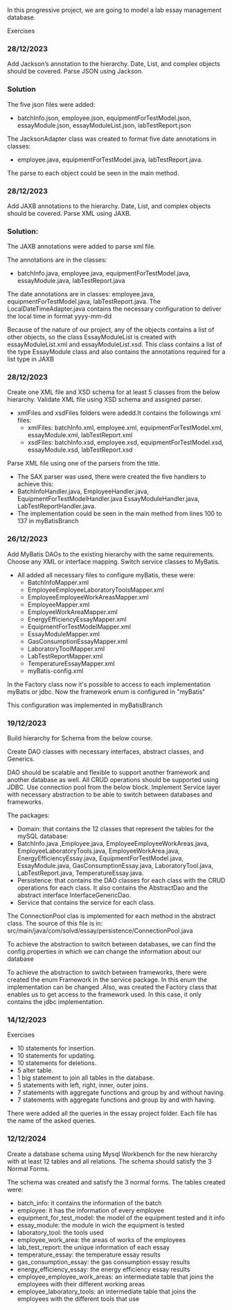 
In this progressive project, we are going to model a lab essay
 management database.

Exercises 

### 28/12/2023
Add Jackson’s annotation to the hierarchy. Date, List, and complex objects should be covered.
Parse JSON using Jackson.

### Solution
The five json files were added:
* batchInfo.json, employee.json, equipmentForTestModel.json, essayModule.json,
essayModuleList.json, labTestReport.json

The JacksonAdapter class was created to format five date annotations in classes:
* employee.java, equipmentForTestModel.java, labTestReport.java.

The parse to each object could be seen in the main method.

### 28/12/2023
Add JAXB annotations to the hierarchy.
Date, List, and complex objects should be covered.
Parse XML using JAXB.

### Solution:
The JAXB annotations were added to parse xml file.

The annotations are in the classes:
* batchInfo.java, employee.java, equipmentForTestModel.java, essayModule.java, 
labTestReport.java

The date annotations are in classes:
employee.java, equipmentForTestModel.java, labTestReport.java.
The LocalDateTimeAdapter.java contains the necessary configuration to deliver
the local time in format yyyy-mm-dd

Because of the nature of our project, any of the objects contains a list of other objects, 
so the class EssayModuleList is created with essayModuleList.xml
and essayModuleList.xsd.
This class contains a list of the type EssayModule class 
and also contains the annotations required for a list type in JAXB

### 28/12/2023
Create one XML file and XSD schema for at least 5 classes from the below hierarchy.
Validate XML file using XSD schema and assigned parser.

* xmlFiles and xsdFiles folders were adedd.It contains the followings xml files:
  * xmlFiles: batchInfo.xml, employee.xml, equipmentForTestModel.xml, essayModule.xml, labTestReport.xml
  * xsdFiles: batchInfo.xsd, employee.xsd, equipmentForTestModel.xsd, essayModule.xsd, labTestReport.xsd

Parse XML file using one of the parsers from the title.

* The SAX parser was used, there were created the five handlers to achieve this:
* BatchInfoHandler.java, EmployeeHandler.java, EquipmentForTestModelHandler.java
  EssayModuleHandler.java, LabTestReportHandler.java.
* The implementation could be seen in the main method from lines 100 to 137 in myBatisBranch

### 26/12/2023
Add MyBatis DAOs to the existing hierarchy with the same requirements. Choose any XML or interface mapping.
Switch service classes to MyBatis.

* All added all necessary files to configure myBatis, these were:
    * BatchInfoMapper.xml
    * EmployeeEmployeeLaboratoryToolsMapper.xml
    * EmployeeEmployeeWorkAreasMapper.xml
    * EmployeeMapper.xml
    * EmployeeWorkAreaMapper.xml
    * EnergyEfficiencyEssayMapper.xml
    * EquipmentForTestModelMapper.xml
    * EssayModuleMapper.xml
    * GasConsumptionEssayMapper.xml
    * LaboratoryToolMapper.xml
    * LabTestReportMapper.xml
    * TemperatureEssayMapper.xml
    * myBatis-config.xml

In the Factory class now it's possible to access to each implementation myBatis or jdbc.
Now the framework enum is configured in "myBatis"

  This configuration was implemented in myBatisBranch

### 19/12/2023
Build hierarchy for Schema from the below course.

Create DAO classes with necessary interfaces, abstract classes, and Generics.

DAO should be scalable and flexible to support another framework and another database as well. All CRUD operations should be supported using JDBC. Use connection pool from the below block.
Implement Service layer with necessary abstraction to be able to switch between databases and frameworks.

The packages:
* Domain: that contains the 12 classes that represent the tables for the mySQL database:
* BatchInfo.java ,Employee.java, EmployeeEmployeeWorkAreas.java, EmployeeLaboratoryTools.java,
  EmployeeWorkArea.java, EnergyEfficiencyEssay.java,
  EquipmentForTestModel.java, EssayModule.java, GasConsumptionEssay.java,
  LaboratoryTool.java, LabTestReport.java, TemperatureEssay.java.
* Persistence: that contains the DAO classes for each class with the CRUD operations for each class.
  It also contains the AbstractDao and the abstract interface InterfaceGenericDao.
* Service that contains the service for each class.

The ConnectionPool clas is implemented for each method in the abstract class. The source of this file is in:
src/main/java/com/solvd/essay/persistence/ConnectionPool.java

To achieve the abstraction to switch between databases, we can find the config.properties in which we can change the
information about our database

To achieve the abstraction to switch between frameworks, there were created the enum Framework in the service package.
In this enum the implementation can be changed .Also, was created the Factory class that enables us to get access to
the framework used.
In this case, it only contains the jdbc implementation.

### 14/12/2023

Exercises

* 10 statements for insertion.
* 10 statements for updating.
* 10 statements for deletions.
* 5 alter table.
* 1 big statement to join all tables in the database.
* 5 statements with left, right, inner, outer joins.
* 7 statements with aggregate functions and group by and without having.
* 7 statements with aggregate functions and group by and with having.

There were added all the queries in the essay project folder. Each file
has the name of the asked queries.


### 12/12/2024

Create a database schema using Mysql Workbench for the
new hierarchy with at least 12 tables and all relations.
The schema should satisfy the 3 Normal Forms.

The schema was created and satisfy the 3 normal forms.
The tables created were:
* batch_info: it contains the information of the batch
* employee: it has the information of every employee
* equipment_for_test_model: the model of the equipment tested and it info
* essay_module: the module in wich the equipment is tested
* laboratory_tool: the tools used
* employee_work_area: the areas of works of the employees
* lab_test_report: the unique information of each essay
* temperature_essay: the temperature essay results
* gas_consumption_essay: the gas consumption essay results
* energy_efficiency_essay: the energy efficiency essay results
* employee_employee_work_areas: an intermediate table that joins
  the employees with their different working areas
* employee_laboratory_tools: an intermediate table that joins
  the employees with the different tools that use

